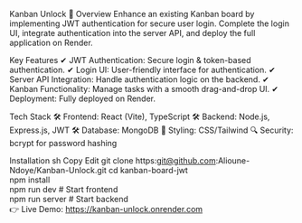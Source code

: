 Kanban Unlock 🔐
Overview
Enhance an existing Kanban board by implementing JWT authentication for secure user login. Complete the login UI, integrate authentication into the server API, and deploy the full application on Render.

Key Features
✔ JWT Authentication: Secure login & token-based authentication.
✔ Login UI: User-friendly interface for authentication.
✔ Server API Integration: Handle authentication logic on the backend.
✔ Kanban Functionality: Manage tasks with a smooth drag-and-drop UI.
✔ Deployment: Fully deployed on Render.

Tech Stack
🛠 Frontend: React (Vite), TypeScript
🛠 Backend: Node.js, Express.js, JWT
🛠 Database: MongoDB 
🎨 Styling: CSS/Tailwind
🔍 Security: bcrypt for password hashing

Installation
sh
Copy
Edit
git clone https:git@github.com:Alioune-Ndoye/Kanban-Unlock.git
cd kanban-board-jwt  
npm install  
npm run dev  # Start frontend  
npm run server  # Start backend  
👉 Live Demo: https://kanban-unlock.onrender.com
